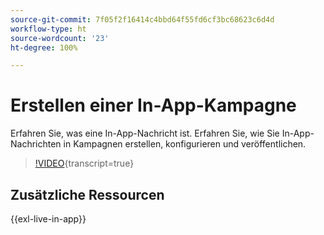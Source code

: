 ```yaml
---
source-git-commit: 7f05f2f16414c4bbd64f55fd6cf3bc68623c6d4d
workflow-type: ht
source-wordcount: '23'
ht-degree: 100%

---
```

# Erstellen einer In-App-Kampagne

Erfahren Sie, was eine In-App-Nachricht ist. Erfahren Sie, wie Sie In-App-Nachrichten in Kampagnen erstellen, konfigurieren und veröffentlichen.

>[!VIDEO](https://video.tv.adobe.com/v/3410430?quality=12&learn=on){transcript=true}

## Zusätzliche Ressourcen

{{exl-live-in-app}}
